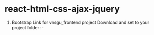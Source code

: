 # react-html-css-ajax-jquery

1. Bootstrap Link for vnsgu_frontend project Download and set to your project folder :-

<script src="https://cdn.jsdelivr.net/npm/bootstrap@5.3.3/dist/js/bootstrap.bundle.min.js" integrity="sha384-..." crossorigin="anonymous"></script> 
